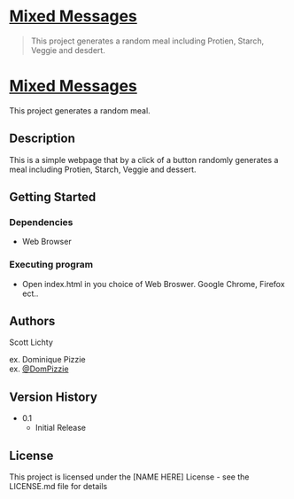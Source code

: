 # <ins>Mixed Messages</ins>

> This project generates a random meal including Protien, Starch, Veggie and desdert.
> 

# <ins>Mixed Messages</ins>

This project generates a random meal.

## Description

This is a simple webpage that by a click of a button randomly generates a meal including Protien, Starch, Veggie and dessert.

## Getting Started

### Dependencies

* Web Browser

### Executing program

* Open index.html in you choice of Web Broswer. Google Chrome, Firefox ect..

## Authors

Scott Lichty

ex. Dominique Pizzie  
ex. [@DomPizzie](https://twitter.com/dompizzie)

## Version History

* 0.1
    * Initial Release

## License

This project is licensed under the [NAME HERE] License - see the LICENSE.md file for details
